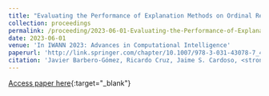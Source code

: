 ```yaml
---
title: "Evaluating the Performance of Explanation Methods on Ordinal Regression CNNModels"
collection: proceedings
permalink: /proceeding/2023-06-01-Evaluating-the-Performance-of-Explanation-Methods-on-Ordinal-Regression-CNNModels
date: 2023-06-01
venue: 'In IWANN 2023: Advances in Computational Intelligence'
paperurl: 'http://link.springer.com/chapter/10.1007/978-3-031-43078-7_43'
citation: 'Javier Barbero-Gómez, Ricardo Cruz, Jaime S. Cardoso, <strong>Pedro Antonio Gutiérrez</strong>, César Hervás-Martínez, &quot;Evaluating the Performance of Explanation Methods on Ordinal Regression CNNModels.&quot; In IWANN 2023: Advances in Computational Intelligence, Lecture Notes in Computer Science (LNCS), Vol. 14135, 2023, Ponta Delgada, Portugal, pp.529--540.'
---
```

[Access paper here](http://link.springer.com/chapter/10.1007/978-3-031-43078-7_43){:target="_blank"}
